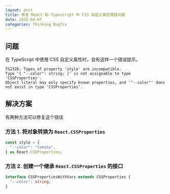 ```yaml
---
layout: post
title: 修复 React 和 Typescript 中 CSS 自定义属性报错问题
date: 2022-04-07
categories: Thinking Bugfix
---
```


## 问题

在 TypeScript 中使用 CSS 自定义属性时，会有这样一个错误提示。

```shell
TS2326: Types of property 'style' are incompatible.
Type '{ "--color": string; }' is not assignable to type 'CSSProperties'.
Object literal may only specify known properties, and '"--color"' does not exist in type 'CSSProperties'.
```

## 解决方案

有两种方法可以修复这个错误

### 方法 1. 将对象转换为 `React.CSSProperties`

```typescript
const style = {
  "--color": "tomato",
} as React.CSSProperties;
```

### 方法 2. 创建一个继承 `React.CSSProperties` 的接口

```typescript
interface CSSPropertiesWithVars extends CSSProperties {
  "--color": string;
}
```
